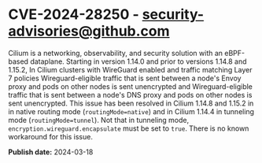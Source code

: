 # CVE-2024-28250 - security-advisories@github.com

Cilium is a networking, observability, and security solution with an eBPF-based dataplane. Starting in version 1.14.0 and prior to versions 1.14.8 and 1.15.2, In Cilium clusters with WireGuard enabled and traffic matching Layer 7 policies Wireguard-eligible traffic that is sent between a node's Envoy proxy and pods on other nodes is sent unencrypted and Wireguard-eligible traffic that is sent between a node's DNS proxy and pods on other nodes is sent unencrypted. This issue has been resolved in Cilium 1.14.8 and 1.15.2 in in native routing mode (`routingMode=native`) and in Cilium 1.14.4 in tunneling mode (`routingMode=tunnel`). Not that in tunneling mode, `encryption.wireguard.encapsulate` must be set to `true`. There is no known workaround for this issue.

**Publish date:** 2024-03-18
